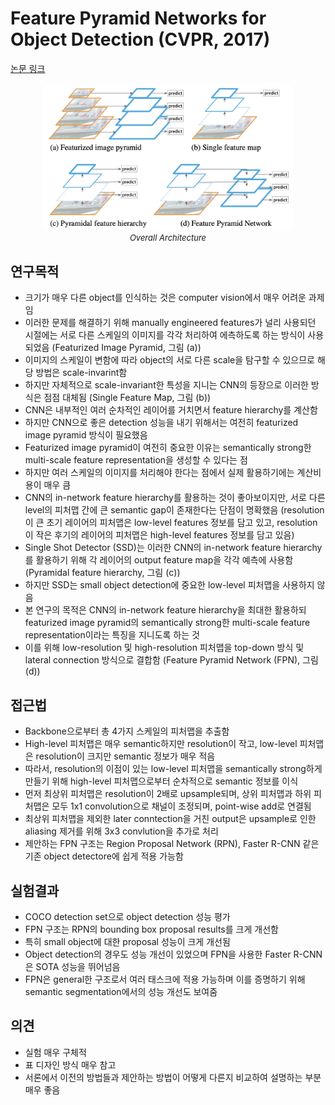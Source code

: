 # Feature Pyramid Networks for Object Detection (CVPR, 2017)

[논문 링크](https://openaccess.thecvf.com/content_cvpr_2017/html/Lin_Feature_Pyramid_Networks_CVPR_2017_paper.html)

<p align="center">
    <img width="400" alt='fig1' src="./img/02_07_01.png?raw=true"></br>
    <em><font size=2>Overall Architecture</font></em>
</p>

## 연구목적
- 크기가 매우 다른 object를 인식하는 것은 computer vision에서 매우 어려운 과제임
- 이러한 문제를 해결하기 위해 manually engineered features가 널리 사용되던 시절에는 서로 다른 스케일의 이미지를 각각 처리하여 에측하도록 하는 방식이 사용되었음 (Featurized Image Pyramid, 그림 (a))
- 이미지의 스케일이 변함에 따라 object의 서로 다른 scale을 탐구할 수 있으므로 해당 방법은 scale-invarint함
- 하지만 자체적으로 scale-invariant한 특성을 지니는 CNN의 등장으로 이러한 방식은 점점 대체됨 (Single Feature Map, 그림 (b))
- CNN은 내부적인 여러 순차적인 레이어를 거치면서 feature hierarchy를 계산함
- 하지만 CNN으로 좋은 detection 성능을 내기 위해서는 여전히 featurized image pyramid 방식이 필요했음
- Featurized image pyramid이 여전히 중요한 이유는 semantically strong한 multi-scale feature representation을 생성할 수 있다는 점
- 하지만 여러 스케일의 이미지를 처리해야 한다는 점에서 실제 활용하기에는 계산비용이 매우 큼
- CNN의 in-network feature hierarchy를 활용하는 것이 좋아보이지만, 서로 다른 level의 피처맵 간에 큰 semantic gap이 존재한다는 단점이 명확했음 (resolution이 큰 초기 레이어의 피처맵은 low-level features 정보를 담고 있고, resolution이 작은 후기의 레이어의 피처맵은 high-level features 정보를 담고 있음)
- Single Shot Detector (SSD)는 이러한 CNN의 in-network feature hierarchy를 활용하기 위해 각 레이어의 output feature map을 각각 예측에 사용함 (Pyramidal feature hierarchy, 그림 (c))
- 하지만 SSD는 small object detection에 중요한 low-level 피처맵을 사용하지 않음
- 본 연구의 목적은 CNN의 in-network feature hierarchy을 최대한 활용하되 featurized image pyramid의 semantically strong한 multi-scale feature representation이라는 특징을 지니도록 하는 것
- 이를 위해 low-resolution 및 high-resolution 피처맵을 top-down 방식 및 lateral connection 방식으로 결합함 (Feature Pyramid Network (FPN), 그림 (d))

## 접근법
- Backbone으로부터 총 4가지 스케일의 피처맵을 추출함
- High-level 피처맵은 매우 semantic하지만 resolution이 작고, low-level 피처맵은 resolution이 크지만 semantic 정보가 매우 적음
- 따라서, resolution의 이점이 있는 low-level 피처맵을 semantically strong하게 만들기 위해 high-level 피처맵으로부터 순차적으로 semantic 정보를 이식
- 먼저 최상위 피처맵은 resolution이 2배로 upsample되며, 상위 피처맵과 하위 피처맵은 모두 1x1 convolution으로 채널이 조정되며, point-wise add로 연결됨
- 최상위 피처맵을 제외한 later conntection을 거친 output은 upsample로 인한 aliasing 제거를 위해 3x3 convlution을 추가로 처리
- 제안하는 FPN 구조는 Region Proposal Network (RPN), Faster R-CNN 같은 기존 object detectore에 쉽게 적용 가능함

## 실험결과
- COCO detection set으로 object detection 성능 평가
- FPN 구조는 RPN의 bounding box proposal results를 크게 개선함
- 특히 small object에 대한 proposal 성능이 크게 개선됨
- Object detection의 경우도 성능 개선이 있었으며 FPN을 사용한 Faster R-CNN은 SOTA 성능을 뛰어넘음
- FPN은 general한 구조로서 여러 태스크에 적용 가능하며 이를 증명하기 위해 semantic segmentation에서의 성능 개선도 보여줌

## 의견
- 실험 매우 구체적
- 표 디자인 방식 매우 참고
- 서론에서 이전의 방법들과 제안하는 방법이 어떻게 다른지 비교하여 설명하는 부분 매우 좋음
